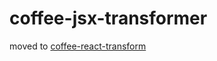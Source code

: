 coffee-jsx-transformer
======================

moved to [coffee-react-transform](https://github.com/jsdf/coffee-react-transform)
